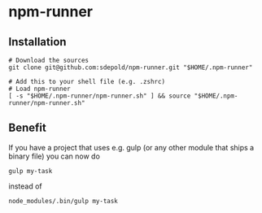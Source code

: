 # npm-runner

## Installation

```
# Download the sources
git clone git@github.com:sdepold/npm-runner.git "$HOME/.npm-runner"

# Add this to your shell file (e.g. .zshrc)
# Load npm-runner
[ -s "$HOME/.npm-runner/npm-runner.sh" ] && source "$HOME/.npm-runner/npm-runner.sh"
```

## Benefit

If you have a project that uses e.g. gulp (or any other module that ships a binary file) you can now do 

```
gulp my-task
```

instead of

```
node_modules/.bin/gulp my-task
```
